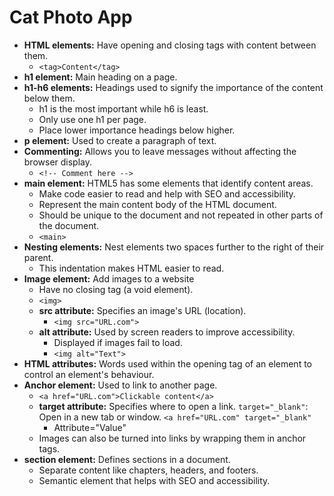 # Cat Photo App

- **HTML elements:** Have opening and closing tags with content between them.
  - `<tag>Content</tag>`
- **h1 element:** Main heading on a page.
- **h1-h6 elements:** Headings used to signify the importance of the content below them.
  - h1 is the most important while h6 is least.
  - Only use one h1 per page.
  - Place lower importance headings below higher.
- **p element:** Used to create a paragraph of text.
- **Commenting:** Allows you to leave messages without affecting the browser display.
  - `<!-- Comment here -->`
- **main element:** HTML5 has some elements that identify content areas.
  - Make code easier to read and help with SEO and accessibility.
  - Represent the main content body of the HTML document.
  - Should be unique to the document and not repeated in other parts of the document.
  - `<main>`
- **Nesting elements:** Nest elements two spaces further to the right of their parent.
  - This indentation makes HTML easier to read.
- **Image element:** Add images to a website
  - Have no closing tag (a void element).
  - `<img>`
  - **src attribute:** Specifies an image's URL (location).
    - `<img src="URL.com">`
  - **alt attribute:** Used by screen readers to improve accessibility.
    - Displayed if images fail to load.
    - `<img alt="Text">`
- **HTML attributes:** Words used within the opening tag of an element to control an element's behaviour.
- **Anchor element:** Used to link to another page.
  - `<a href="URL.com">Clickable content</a>`
  - **target attribute:** Specifies where to open a link.
    `target="_blank"`: Open in a new tab or window.
    `<a href="URL.com" target="_blank"`
    - Attribute="Value"
  - Images can also be turned into links by wrapping them in anchor tags.
- **section element:** Defines sections in a document.
  - Separate content like chapters, headers, and footers.
  - Semantic element that helps with SEO and accessibility.
